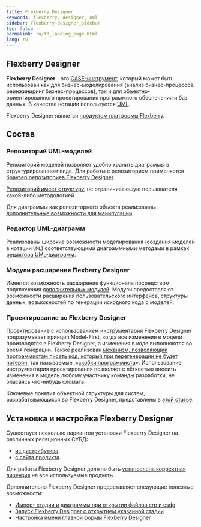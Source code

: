 ```yaml
---
title: Flexberry Designer
keywords: flexberry, designer, uml
sidebar: flexberry-designer_sidebar
toc: false
permalink: ru/fd_landing_page.html
lang: ru
---
```


## Flexberry Designer

**Flexberry Designer** - это [CASE-инструмент](https://ru.wikipedia.org/wiki/CASE), который может быть использован как для бизнес-моделирования (анализ бизнес-процессов, реинжиниринг бизнес-процессов), так и для объектно-ориентированного проектирования программного обеспечения и баз данных. В качестве нотации используется [UML](http://www.uml.org).

Flexberry Designer является [продуктом платформы Flexberry](fp_platform-structure.html).

## Состав

### Репозиторий UML-моделей

Репозиторий моделей позволяет удобно хранить диаграммы в структурированном виде. Для работы с репозиторием применяется  [браузер репозиториев Flexberry Designer](fd_repository-browser.html).

[Репозиторий имеет структуру](fd_recommended-structure-repository-and-placing-diagrams.html), не ограничивающую пользователя какой-либо методологией.

Для диаграммы как репозиторного объекта реализованы [дополнительные возможности для манипуляции](fd_working-repository-browser.html).

### Редактор UML-диаграмм

Реализованы широкие возможности моделирования (создания моделей в нотации `UML`) соответствующими диаграммными методами в рамках [редактора UML-диаграмм](fd_editing-diagram.html).

### Модули расширения Flexberry Designer

Имеется возможность расширения функционала посредством подключения [дополнительных модулей](fd_flexberry-plugins.html). Модули предоставляют возможности расширения пользовательского интерфейса, структуры данных, возможностей по генерации исходного кода с моделей.

### Проектирование во Flexberry Designer

Проектирование с использованием инструментария Flexberry Designer подразумевает принцип Model-First, когда все изменения в модели производятся в Flexberry Designer, а изменения в коде выполняются во время генерации. Также реализован [механизм, позволяющий программистам писать код, который при перегенерации не будет потерян](fd_code-generation.html), так называемые, «[скобки программиста](fo_programmer-brackets.html)». Использование инструментария проектирования позволяет с лёгкостью вносить изменения в модель любому участнику команды разработки, не опасаясь что-нибудь сломать.

Ключевые понятия объектной структуры для систем, разрабатывающихся во Flexberry Designer, представлены в [этой статье](fd_key-concepts.html).

## Установка и настройка Flexberry Designer

Существует несколько вариантов установки Flexberry Designer на различных реляционных СУБД:

*   [из дистрибутива](fd_standalone-install.html).
*   [с сайта продукта](fd_install.html).

Для работы Flexberry Designer должна быть [установлена корректная лицензия](fd_installation-licensing-files.html) на все используемые продукты.

Дополнительно Flexberry Designer предоставляет следующие полезные возможности:

*   [Импорт стадии и диаграммы при открытии файлов crp и csdg](fd_import-crp-csdg.html)
*   [Запуск Flexberry Designer с открытием указанной стадии](fd_running-with-the-opening-of-stage.html)
*   [Настройка имени главной формы Flexberry Designer](fd_form-name.html)
